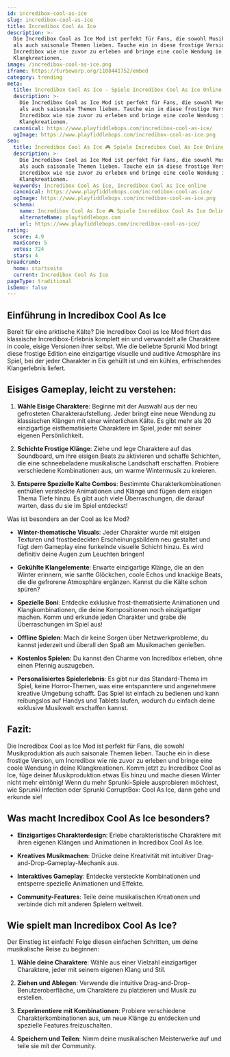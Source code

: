 ```yaml
---
id: incredibox-cool-as-ice
slug: incredibox-cool-as-ice
title: Incredibox Cool As Ice
description: >-
  Die Incredibox Cool as Ice Mod ist perfekt für Fans, die sowohl Musikproduktion
  als auch saisonale Themen lieben. Tauche ein in diese frostige Version, um
  Incredibox wie nie zuvor zu erleben und bringe eine coole Wendung in deine
  Klangkreationen.
image: /incredibox-cool-as-ice.png
iframe: https://turbowarp.org/1108441752/embed
category: trending
meta:
  title: Incredibox Cool As Ice - Spiele Incredibox Cool As Ice Online
  description: >-
    Die Incredibox Cool as Ice Mod ist perfekt für Fans, die sowohl Musikproduktion
    als auch saisonale Themen lieben. Tauche ein in diese frostige Version, um
    Incredibox wie nie zuvor zu erleben und bringe eine coole Wendung in deine
    Klangkreationen.
  canonical: https://www.playfiddlebops.com/incredibox-cool-as-ice/
  ogImage: https://www.playfiddlebops.com/incredibox-cool-as-ice.png
seo:
  title: Incredibox Cool As Ice 🎮 Spiele Incredibox Cool As Ice Online
  description: >-
    Die Incredibox Cool as Ice Mod ist perfekt für Fans, die sowohl Musikproduktion
    als auch saisonale Themen lieben. Tauche ein in diese frostige Version, um
    Incredibox wie nie zuvor zu erleben und bringe eine coole Wendung in deine
    Klangkreationen.
  keywords: Incredibox Cool As Ice, Incredibox Cool As Ice online
  canonical: https://www.playfiddlebops.com/incredibox-cool-as-ice/
  ogImage: https://www.playfiddlebops.com/incredibox-cool-as-ice.png
  schema:
    name: Incredibox Cool As Ice 🎮 Spiele Incredibox Cool As Ice Online
    alternateName: playfiddlebops.com
    url: https://www.playfiddlebops.com/incredibox-cool-as-ice/
rating:
  score: 4.9
  maxScore: 5
  votes: 724
  stars: 4
breadcrumb:
  home: startseite
  current: Incredibox Cool As Ice
pageType: traditional
isDemo: false
---
```


## Einführung in Incredibox Cool As Ice

Bereit für eine arktische Kälte? Die Incredibox Cool as Ice Mod friert das klassische Incredibox-Erlebnis komplett ein und verwandelt alle Charaktere in coole, eisige Versionen ihrer selbst. Wie die beliebte Sprunki Mod bringt diese frostige Edition eine einzigartige visuelle und auditive Atmosphäre ins Spiel, bei der jeder Charakter in Eis gehüllt ist und ein kühles, erfrischendes Klangerlebnis liefert.

## Eisiges Gameplay, leicht zu verstehen:

1. **Wähle Eisige Charaktere**: Beginne mit der Auswahl aus der neu gefrosteten Charakteraufstellung. Jeder bringt eine neue Wendung zu klassischen Klängen mit einer winterlichen Kälte. Es gibt mehr als 20 einzigartige eisthematisierte Charaktere im Spiel, jeder mit seiner eigenen Persönlichkeit.

1. **Schichte Frostige Klänge**: Ziehe und lege Charaktere auf das Soundboard, um ihre eisigen Beats zu aktivieren und schaffe Schichten, die eine schneebeladene musikalische Landschaft erschaffen. Probiere verschiedene Kombinationen aus, um warme Wintermusik zu kreieren.

1. **Entsperre Spezielle Kalte Combos**: Bestimmte Charakterkombinationen enthüllen versteckte Animationen und Klänge und fügen dem eisigen Thema Tiefe hinzu. Es gibt auch viele Überraschungen, die darauf warten, dass du sie im Spiel entdeckst!

Was ist besonders an der Cool as Ice Mod?

- **Winter-thematische Visuals**: Jeder Charakter wurde mit eisigen Texturen und frostbedeckten Erscheinungsbildern neu gestaltet und fügt dem Gameplay eine funkelnde visuelle Schicht hinzu. Es wird definitiv deine Augen zum Leuchten bringen!

- **Gekühlte Klangelemente**: Erwarte einzigartige Klänge, die an den Winter erinnern, wie sanfte Glöckchen, coole Echos und knackige Beats, die die gefrorene Atmosphäre ergänzen. Kannst du die Kälte schon spüren?

- **Spezielle Boni**: Entdecke exklusive frost-thematisierte Animationen und Klangkombinationen, die deine Kompositionen noch einzigartiger machen. Komm und erkunde jeden Charakter und grabe die Überraschungen im Spiel aus!

- **Offline Spielen**: Mach dir keine Sorgen über Netzwerkprobleme, du kannst jederzeit und überall den Spaß am Musikmachen genießen.

- **Kostenlos Spielen**: Du kannst den Charme von Incredibox erleben, ohne einen Pfennig auszugeben.

- **Personalisiertes Spielerlebnis**: Es gibt nur das Standard-Thema im Spiel, keine Horror-Themen, was eine entspanntere und angenehmere kreative Umgebung schafft. Das Spiel ist einfach zu bedienen und kann reibungslos auf Handys und Tablets laufen, wodurch du einfach deine exklusive Musikwelt erschaffen kannst.

## Fazit:

Die Incredibox Cool as Ice Mod ist perfekt für Fans, die sowohl Musikproduktion als auch saisonale Themen lieben. Tauche ein in diese frostige Version, um Incredibox wie nie zuvor zu erleben und bringe eine coole Wendung in deine Klangkreationen. Komm jetzt zu Incredibox Cool as Ice, füge deiner Musikproduktion etwas Eis hinzu und mache diesen Winter nicht mehr eintönig! Wenn du mehr Sprunki-Spiele ausprobieren möchtest, wie Sprunki Infection oder Sprunki CorruptBox: Cool As Ice, dann gehe und erkunde sie!

## Was macht Incredibox Cool As Ice besonders?

- **Einzigartiges Charakterdesign**: Erlebe charakteristische Charaktere mit ihren eigenen Klängen und Animationen in Incredibox Cool As Ice.

- **Kreatives Musikmachen**: Drücke deine Kreativität mit intuitiver Drag-and-Drop-Gameplay-Mechanik aus.

- **Interaktives Gameplay**: Entdecke versteckte Kombinationen und entsperre spezielle Animationen und Effekte.

- **Community-Features**: Teile deine musikalischen Kreationen und verbinde dich mit anderen Spielern weltweit.

## Wie spielt man Incredibox Cool As Ice?

Der Einstieg ist einfach! Folge diesen einfachen Schritten, um deine musikalische Reise zu beginnen:

1. **Wähle deine Charaktere**: Wähle aus einer Vielzahl einzigartiger Charaktere, jeder mit seinem eigenen Klang und Stil.

1. **Ziehen und Ablegen**: Verwende die intuitive Drag-and-Drop-Benutzeroberfläche, um Charaktere zu platzieren und Musik zu erstellen.

1. **Experimentiere mit Kombinationen**: Probiere verschiedene Charakterkombinationen aus, um neue Klänge zu entdecken und spezielle Features freizuschalten.

1. **Speichern und Teilen**: Nimm deine musikalischen Meisterwerke auf und teile sie mit der Community.